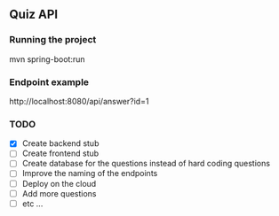 ## Quiz API

### Running the project
mvn spring-boot:run

### Endpoint example
http://localhost:8080/api/answer?id=1

### TODO
*[x] Create backend stub
*[ ] Create frontend stub
*[ ] Create database for the questions instead of hard coding questions
*[ ] Improve the naming of the endpoints
*[ ] Deploy on the cloud
*[ ] Add more questions
*[ ] etc ...

